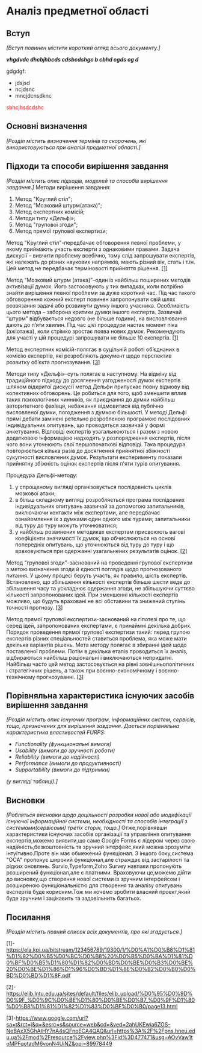 # Аналіз предметної області

## Вступ

*[Вступ повинен містити короткий огляд всього документу.]*
 
 ***vhgdvdc dhcbjhbcds cdsbcdshgc b cbhd cgds cg d***

 gdgdgf:
 - jdsjsd
 - ncjdsnc
 - mncjdcnsdknc

<span style="color:red"> sbhcjhsdcdshc </span>

## Основні визначення

*[Розділ містить визначення термінів та скорочень, які використовуються при аналізі предметної області.]*

## Підходи та способи вирішення завдання
*[Розділ містить опис підходів, моделей та способів вирішення завдання.]*
Методи вирішення завдання:
1. Метод "Круглий стіл";
2. Метод "Мозковий штурм(атака)";
3. Метод експертних комісій;
4. Методи типу «Дельфі»;
5. Метод "групової згоди";
6. Метод прямої групової експертизи;

Метод "Круглий стіл"-передбачає обговорення певної проблеми, у якому
приймають участь експерти з однаковими правами. Задача дискусії – вивчити
проблему всебічно, тому слід запрошувати експертів, які належать до різних
наукових напрямків, мають різний вік, стать і т.ін. Цей метод не передбачає
терміновості прийняття рішення. [[1]](https://github.com/AntonenkoTymofii/edu_db_labs_group1/blob/master/docs/requirements/state-of-the-art.md#%D0%BF%D0%BE%D1%81%D0%B8%D0%BB%D0%B0%D0%BD%D0%BD%D1%8F)

Метод “Мозковий штурм (атака)”–один із найбільш поширених методів
активізації думок. Його застосовують у тих випадках, коли потрібно знайти
вирішення певної проблеми за дуже короткий час. Під час такого обговоренння
кожний експерт повинен запропонувати свій шлях розвязання задачі або
розвинути думку іншого учасника.
Особливість цього метода – заборона критики думки іншого експерта.
Зазвичай “штурм” відбувається недовго (не більше години), на висловлювання
дають до п’яти хвилин. Під час цієї процедури настає момент піка (ажіотажа),
коли стрімко зростає поява нових думок. Рекомендують для участі у цій
процедурі запрошувати не більше 10 експертів. [[1]](https://github.com/AntonenkoTymofii/edu_db_labs_group1/blob/master/docs/requirements/state-of-the-art.md#%D0%BF%D0%BE%D1%81%D0%B8%D0%BB%D0%B0%D0%BD%D0%BD%D1%8F)

Метод експертних комісій-полягає в суцільній роботі об’єднаних в комісію експертів, які розробляють документ щодо перспектив розвитку об’єкта прогнозування. [[3]](https://github.com/AntonenkoTymofii/edu_db_labs_group1/blob/master/docs/requirements/state-of-the-art.md#%D0%BF%D0%BE%D1%81%D0%B8%D0%BB%D0%B0%D0%BD%D0%BD%D1%8F)

Методи типу «Дельфі»-суть полягає в наступному. На відміну від традиційного підходу до досягнення узгодженості думок експертів шляхом відкритої дискусії метод Дельфи припускає повну відмову від колективних обговорень. Це робиться для того, щоб зменшити вплив таких психологічних чинників, як приєднання до думки найбільш авторитетного фахівця, небажання відмовитися від публічно висловленої думки, погодження з думкою більшості. У методі Дельфі прямі дебати замінені ретельно розробленою програмою послідовних індивідуальних опитувань, що проводяться зазвичай у формі анкетування. Відповіді експертів узагальнюються і разом з новою додатковою інформацією надходять у розпорядження експертів, після чого вони уточнюють свої першопочаткові відповіді. Така процедура повторюється кілька разів до досягнення прийнятної збіжності сукупності висловлених думок. Результати експерименту показали прийнятну збіжність оцінок експертів після п'яти турів опитування.

Процедура Дельфі-методу:
1) у спрощеному вигляді організовується послідовність циклів мозкової атаки;
2) в більш складному вигляді розробляється програма послідовних індивідуальних опитувань зазвичай за допомогою запитальників, виключаючи контакти між експертами, але передбачає ознайомлення їх з думками один одного між турами; запитальники від туру до туру можуть уточнюватися;
3) у найбільш розвинених методиках експертам присвоюють вагові коефіцієнти значимості їх думок, що обчислюються на основі попередніх опитувань, що уточнюються від туру до туру і що враховуються при одержанні узагальнених результатів оцінок. [[2]](https://github.com/AntonenkoTymofii/edu_db_labs_group1/blob/master/docs/requirements/state-of-the-art.md#%D0%BF%D0%BE%D1%81%D0%B8%D0%BB%D0%B0%D0%BD%D0%BD%D1%8F)

Метод "групової згоди"-заснований на проведенні групової експертизи з метою визначення згоди й єдності поглядів щодо прогнозованого питання. У цьому процесі беруть участь, як правило, шість експертів. Встановлено, що збільшення кількості експертів більше шести веде до збільшення часу та ускладнює одержання згоди, не збільшуючи суттєво кількості запропонованих ідей. При зменшенні кількості експертів можливо, що будуть враховані не всі обставини та знижений ступінь точності прогнозу. [[3]](https://github.com/AntonenkoTymofii/edu_db_labs_group1/blob/master/docs/requirements/state-of-the-art.md#%D0%BF%D0%BE%D1%81%D0%B8%D0%BB%D0%B0%D0%BD%D0%BD%D1%8F)

Метод прямої групової експертизи-заснований на гіпотезі про те, що серед ідей, запропонованих експертами, є принаймні декілька добрих. Порядок проведення прямої групової експертизи такий: перед групою експертів різних спеціальностей ставиться проблема, яка може мати декілька варіантів рішень. Мета методу полягає в збиранні ідей щодо поставленої проблеми. Потім в декілька етапів проводиться їх аналіз, відбираються найбільш раціональні і виключаються непридатні. Найбільш часто цей метод застосовується на рівні зовнішньополітичних і стратегічних рішень, а також при воєнно-економічному і воєнно-технічному прогнозуванні. [[3]](https://github.com/AntonenkoTymofii/edu_db_labs_group1/blob/master/docs/requirements/state-of-the-art.md#%D0%BF%D0%BE%D1%81%D0%B8%D0%BB%D0%B0%D0%BD%D0%BD%D1%8F)


## Порівняльна характеристика існуючих засобів вирішення завдання

*[Розділ містить опис існуючих програм, інформаційних систем, сервісів, тощо, призначених для вирішення 
завдання. Дається порівняльна характеристика властивостей FURPS:*
- *Functionality (функциональні вимоги)*
- *Usability (вимоги до зручності роботи)*
- *Reliability (вимоги до надійності)*
- *Performance (вимоги до продуктивності)*
- *Supportability (вимоги до підтримки)*

 *(у вигляді таблиці).]*

## Висновки

*[Робляться висновки щодо доцільності розробки нової або модифікації існуючої інформаційної системи, необхідності та способів інтеграції з системами(сервісами) третіх сторін, тощо.]*
Отже,порівнявши характеристики існуючих засобів організації та управління опитування експертів,можемо виявити,що саме Google Forms є лідером через свою надійність,безкоштовність та зручний інтерфейс,який можна зрозуміти інтуїтивно.Проте він має обмежений функціонал.
З іншого боку,система "ОСА" пропонує широкий функціонал,але страждає від застарілості та рідких оновлень.
Survio,Typeform,Zoho Survey навпаки пропонують розширений функціонал,але є платними.
Враховуючи це,можемо дійти до висновку,що створення нової системи із зручним інтерфейсом і розширеною функціональністю для створення та аналізу опитувань експертів буде корисним.Тож ми хочемо зробити власний проект,який буде зручним і зацікавить та задовільнить багатьох.

## Посилання

*[Розділ містить повний список всіх документів, про які згадується.]*

[1]-https://ela.kpi.ua/bitstream/123456789/19300/1/%D0%A1%D0%B8%D1%81%D1%82%D0%B5%D0%BC%D0%B8%20%D0%B5%D0%BA%D1%81%D0%BF%D0%B5%D1%80%D1%82%D0%BD%D0%BE%D0%B3%D0%BE%20%D0%BE%D1%86%D1%96%D0%BD%D1%8E%D0%B2%D0%B0%D0%BD%D0%BD%D1%8F.pdf

[2]-https://elib.lntu.edu.ua/sites/default/files/elib_upload/%D0%95%D0%9D%D0%9F_%D0%9C%D0%BE%D1%80%D0%BE%D0%B7_%D0%9F%D1%80%D0%B8%D1%81%D1%82%D1%83%D0%BF%D0%B0/page13.html

[3]-https://www.google.com/url?sa=t&rct=j&q=&esrc=s&source=web&cd=&ved=2ahUKEwia6ZOS-NeBAxX5GhAIHY7nA4sQFnoECA4QAQ&url=https%3A%2F%2Fpns.hneu.edu.ua%2Fmod%2Fresource%2Fview.php%3Fid%3D477471&usg=AOvVaw1toMPFqotadM6vonN4UiNZ&opi=89978449

